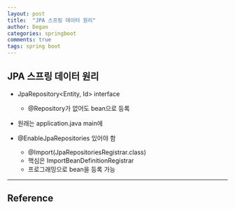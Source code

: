 ```yaml
---
layout: post
title:  "JPA 스프링 데이터 원리"
author: Degan
categories: springboot 
comments: true
tags: spring boot
---
```


## JPA 스프링 데이터 원리

- JpaRepository<Entity, Id> interface
	- @Repository가 없어도 bean으로 등록
	
- 원래는 application.java main에
- @EnableJpaRepositories 있어야 함
	- @Import(JpaRepositoriesRegistrar.class)
	- 핵심은 ImportBeanDefinitionRegistrar
	- 프로그래밍으로 bean을 등록 가능

---
## Reference


